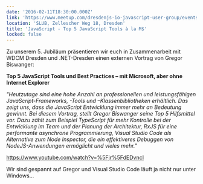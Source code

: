 ```yaml
---
date: '2016-02-11T18:30:00.000Z'
link: 'https://www.meetup.com/dresdenjs-io-javascript-user-group/events/bszbnlyvdbpb/'
location: 'SLUB, Zellescher Weg 18, Dresden'
title: 'JavaScript - Top 5 JavaScript Tools à la M$'
locked: false
---
```

Zu unserem 5\. Jubiläum präsentieren wir euch in Zusammenarbeit mit WDCM Dresden und .NET-Dresden einen externen Vortrag von Gregor Biswanger:

**Top 5 JavaScript Tools und Best Practices – mit Microsoft, aber ohne Internet Explorer** 

_"Heutzutage sind eine hohe Anzahl an professionellen und leistungsfähigen JavaScript-Frameworks, -Tools und –Klassenbibliotheken erhältlich. Das zeigt uns, dass die JavaScript Entwicklung immer mehr an Bedeutung gewinnt. Bei diesem Vortrag, stellt Gregor Biswanger seine Top 5 Hilfsmittel vor. Dazu zählt zum Beispiel TypeScript für mehr Kontrolle bei der Entwicklung im Team und der Planung der Architektur, RxJS für eine performante asynchrone Programmierung, Visual Studio Code als Alternative zum Node Inspector, die ein effektiveres Debuggen von NodeJS-Anwendungen ermöglicht und vieles mehr."_

[](https://www.youtube.com/watch?v=%5Fjr%5FdEDvncI)<https://www.youtube.com/watch?v=%5Fjr%5FdEDvncI>

Wir sind gespannt auf Gregor und Visual Studio Code läuft ja nicht nur unter Windows...
